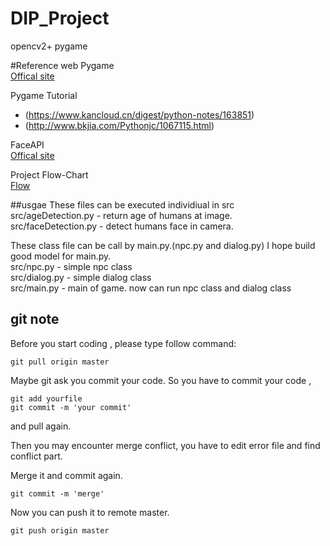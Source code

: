 # DIP_Project

opencv2+ pygame

#Reference web
Pygame  
[Offical site](http://www.pygame.org/hifi.html)  

Pygame Tutorial  
- (https://www.kancloud.cn/digest/python-notes/163851)  
- (http://www.bkjia.com/Pythonjc/1067115.html)  

FaceAPI  
[Offical site](https://www.microsoft.com/cognitive-services/en-us/face-api/documentation/get-started-with-face-api/GettingStartedwithFaceAPIinPython)  

Project Flow-Chart   
[Flow](https://drive.google.com/open?id=0BwT2ANLIx93qVzJUUHNzLV8yUzA)

##usgae 
These files can be executed individiual in src  
src/ageDetection.py - return age of humans at image.  
src/faceDetection.py - detect humans face in camera. 

These class file can be call by main.py.(npc.py and dialog.py) 
I hope build good model for main.py.  
src/npc.py - simple npc class  
src/dialog.py - simple dialog class  
src/main.py - main of game. now can run npc class and dialog class


## git note
Before you start coding , please type follow command:
```
git pull origin master
```
Maybe git ask you commit your code.
So you have to commit your code , 
```
git add yourfile
git commit -m 'your commit'
```
and pull again. 

Then you may encounter merge conflict, you have to edit error file 
and find conflict part.  

Merge it and commit again.
```
git commit -m 'merge'
```
Now you can push it to remote master.

```
git push origin master
```



